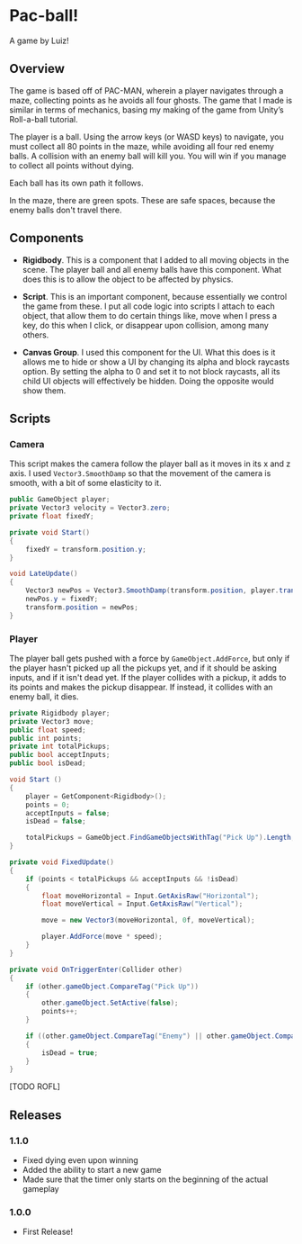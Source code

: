 # Pac-ball!

A game by Luiz!

## Overview

The game is based off of PAC-MAN, wherein a player navigates through a maze, collecting points as he avoids all four ghosts. The game that I made is similar in terms of mechanics, basing my making of the game from Unity’s Roll-a-ball tutorial.

The player is a ball. Using the arrow keys (or WASD keys) to navigate, you must collect all 80 points in the maze, while avoiding all four red enemy balls. A collision with an enemy ball will kill you. You will win if you manage to collect all points without dying.

Each ball has its own path it follows.

In the maze, there are green spots. These are safe spaces, because the enemy balls don't travel there.

## Components

* **Rigidbody**. This is a component that I added to all moving objects in the scene. The player ball and all enemy balls have this component. What does this is to allow the object to be affected by physics.

* **Script**. This is an important component, because essentially we control the game from these. I put all code logic into scripts I attach to each object, that allow them to do certain things like, move when I press a key, do this when I click, or disappear upon collision, among many others.

* **Canvas Group**. I used this component for the UI. What this does is it allows me to hide or show a UI by changing its alpha and block raycasts option. By setting the alpha to 0 and set it to not block raycasts, all its child UI objects will effectively be hidden. Doing the opposite would show them.

## Scripts

### Camera
This script makes the camera follow the player ball as it moves in its x and z axis. I used `Vector3.SmoothDamp` so that the movement of the camera is smooth, with a bit of some elasticity to it.

````C#
public GameObject player;
private Vector3 velocity = Vector3.zero;
private float fixedY;

private void Start()
{
	fixedY = transform.position.y;
}

void LateUpdate()
{
	Vector3 newPos = Vector3.SmoothDamp(transform.position, player.transform.position, ref velocity, 0.1f);
	newPos.y = fixedY;
	transform.position = newPos;
}
````

### Player
The player ball gets pushed with a force by `GameObject.AddForce`, but only if the player hasn't picked up all the pickups yet, and if it should be asking inputs, and if it isn't dead yet. If the player collides with a pickup, it adds to its points and makes the pickup disappear. If instead, it collides with an enemy ball, it dies.

````C#
private Rigidbody player;
private Vector3 move;
public float speed;
public int points;
private int totalPickups;
public bool acceptInputs;
public bool isDead;

void Start ()
{
	player = GetComponent<Rigidbody>();
	points = 0;
	acceptInputs = false;
	isDead = false;

	totalPickups = GameObject.FindGameObjectsWithTag("Pick Up").Length;
}

private void FixedUpdate()
{
	if (points < totalPickups && acceptInputs && !isDead)
	{
		float moveHorizontal = Input.GetAxisRaw("Horizontal");
		float moveVertical = Input.GetAxisRaw("Vertical");

		move = new Vector3(moveHorizontal, 0f, moveVertical);

		player.AddForce(move * speed);
	}
}

private void OnTriggerEnter(Collider other)
{
	if (other.gameObject.CompareTag("Pick Up"))
	{
		other.gameObject.SetActive(false);
		points++;
	}

	if ((other.gameObject.CompareTag("Enemy") || other.gameObject.CompareTag("Enemy2")))
	{
		isDead = true;
	}
}
````

[TODO ROFL]

## Releases

### 1.1.0
- Fixed dying even upon winning
- Added the ability to start a new game
- Made sure that the timer only starts on the beginning of the actual gameplay

### 1.0.0
* First Release!